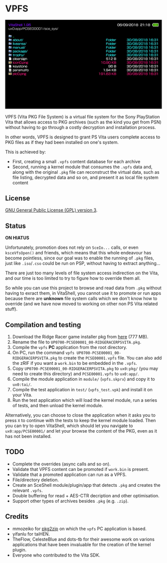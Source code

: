 # VPFS

![VPFS Screenshot](https://raw.githubusercontent.com/VitaSmith/vpfs/master/pics/vpfs_screenshot.jpg)

VPFS (Vita PKG File System) is a virtual file system for the Sony PlayStation Vita that allows access to
PKG archives (such as the kind you get from PSN) without having to go through a costly decryption and
installation process.

In other words, VPFS is designed to grant PS Vita users complete access to PKG files as if they had been
installed on one's system.

This is achieved by:
- First, creating a small `.vpfs` content database for each archive
- Second, running a kernel module that consumes the `.vpfs` data and, along with the original `.pkg` file
  can reconstruct the virtual data, such as file listing, decrypted data and so on, and present it as
  local file system content

## License

[GNU General Public License (GPL) version 3](https://www.gnu.org/licenses/gpl-3.0.en.html).

## Status

__ON HIATUS__

Unfortunately, promotion does not rely on `SceIo...` calls, or even `ksceVfsOpen()` and friends, which means
that this whole endeavour has become pointless, since our goal was to enable the running of `.pkg` files,
just like `.iso`/`.cso` could be run on PSP, without having to extract anything...

There are just too many levels of file system access indirection on the Vita, and our time is too limited
to try to figure how to override them all.

So while you can use this project to browse and read data from `.pkg` without having to exract them, in
VitaShell, you cannot use it to promote or run apps because there are __unknown__ file system calls which we
don't know how to override (and we have now moved to working on other non PS Vita related stuff).

## Compilation and testing

1. Download the Ridge Racer game installer pkg from [here](http://zeus.dl.playstation.net/cdn/UP0700/PCSE00001_00/IRPERCkHKvxNuhhuMvATYhUJimapzQvevrRLryolHuueAPfxDZnnOzWcNtjIvICnauoHCkVmffZQDjIYeOgcDWzKjNveGcxtClJLm.pkg) (777 MB).
2. Rename the file to `UP0700-PCSE00001_00-RIDGERACERPSVITA.pkg`.
3. Compile the `vpfs` __PC__ application from the root directory.
4. On PC, run the command `vpfs UP0700-PCSE00001_00-RIDGERACERPSVITA.pkg` to create the `PCSE00001.vpfs` file.
   You can also add the zRIF if you want a `work.bin` to be embedded in the `.vpfs`.
5. Copy `UP0700-PCSE00001_00-RIDGERACERPSVITA.pkg` to `ux0:pkg/` (you may need to create this directory) and `PCSE00001.vpfs` to `ux0:app/`.
6. Compile the module application in `module/` (`vpfs.skprx`) and copy it to `ux0:tai/`.
7. Compile the test application in `test/` (`vpfs_test.vpk`) and install it on your Vita.
8. Run the test application which will load the kernel module, run a series of tests, and then unload the kernel module.

Alternatively, you can choose to close the application when it asks you to press `X` to continue with the
tests to keep the kernel module loaded. Then you can try to open VitaShell, which should let you navigate
to `ux0:app/PCSE00001/` and let your browse the content of the PKG, even as it has not been installed.

## TODO

- Complete the overrides (async calls and so on).
- Validate that VPFS content can be promoted if `work.bin` is present.
- Validate that a promoted application can run as a VPFS.
- File/directory deletion.
- Create an SceShell module/plugin/app that detects `.pkg` and creates the relevant `.vpfs`.
- Double buffering for read + AES-CTR decription and other optimisation.
- Support other types of archives besides `.pkg` (e.g. `.zip`).

## Credits

- mmozeiko for [pkg2zip](https://github.com/mmozeiko/pkg2zip) on which the `vpfs` PC application is based.
- yifanlu for taiHEN.
- TheFlow, CelesteBlue and dots-tb for their awesome work on varions applications that have been
  invaluable for the creation of the kernel plugin.
- Everyone who contributed to the Vita SDK.
